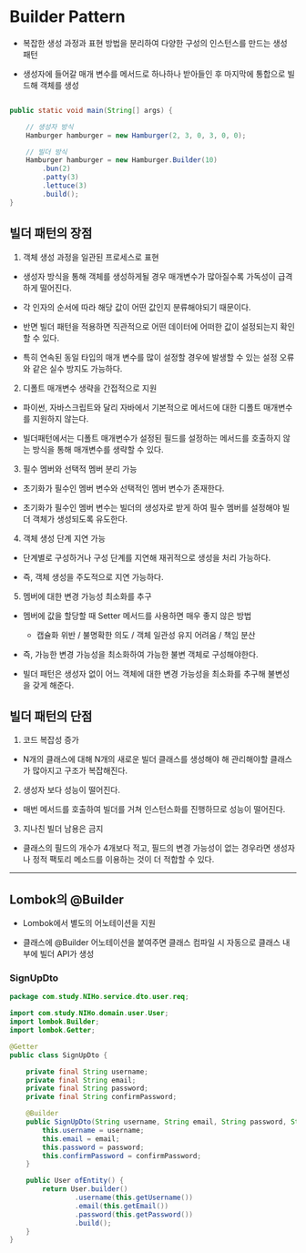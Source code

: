 # Builder Pattern

- 복잡한 생성 과정과 표현 방법을 분리하여 다양한 구성의 인스턴스를 만드는 생성 패턴

- 생성자에 들어갈 매개 변수를 메서드로 하나하나 받아들인 후 마지막에 통합으로 빌드해 객체를 생성

```JAVA

public static void main(String[] args) {

    // 생성자 방식
    Hamburger hamburger = new Hamburger(2, 3, 0, 3, 0, 0);

    // 빌더 방식
    Hamburger hamburger = new Hamburger.Builder(10)
        .bun(2)
        .patty(3)
        .lettuce(3)
        .build();
}
```

## 빌더 패턴의 장점

1. 객체 생성 과정을 일관된 프로세스로 표현

- 생성자 방식을 통해 객체를 생성하게될 경우 매개변수가 많아질수록 가독성이 급격하게 떨어진다.

- 각 인자의 순서에 따라 해당 값이 어떤 값인지 분류해야되기 때문이다.

- 반면 빌더 패턴을 적용하면 직관적으로 어떤 데이터에 어떠한 값이 설정되는지 확인할 수 있다.

- 특히 연속된 동일 타입의 매개 변수를 많이 설정할 경우에 발생할 수 있는 설정 오류와 같은 실수 방지도 가능하다.

2. 디폴트 매개변수 생략을 간접적으로 지원

- 파이썬, 자바스크립트와 달리 자바에서 기본적으로 메서드에 대한 디폴트 매개변수를 지원하지 않는다.

- 빌더패턴에서는 디폴트 매개변수가 설정된 필드를 설정하는 메서드를 호출하지 않는 방식을 통해 매개변수를 생략할 수 있다.

3. 필수 멤버와 선택적 멤버 분리 가능

- 초기화가 필수인 멤버 변수와 선택적인 멤버 변수가 존재한다.

- 초기화가 필수인 멤버 변수는 빌더의 생성자로 받게 하여 필수 멤버를 설정해야 빌더 객체가 생성되도록 유도한다.

4. 객체 생성 단계 지연 가능

- 단계별로 구성하거나 구성 단계를 지연해 재귀적으로 생성을 처리 가능하다.

- 즉, 객체 생성을 주도적으로 지연 가능하다.

5. 멤버에 대한 변경 가능성 최소화를 추구

- 멤버에 값을 할당할 때 Setter 메서드를 사용하면 매우 좋지 않은 방법

    - 캡슐화 위반 / 불명확한 의도 / 객체 일관성 유지 어려움 / 책임 분산

- 즉, 가능한 변경 가능성을 최소화하여 가능한 불변 객체로 구성해야한다.

- 빌더 패턴은 생성자 없이 어느 객체에 대한 변경 가능성을 최소화를 추구해 불변성을 갖게 해준다.

## 빌더 패턴의 단점

1. 코드 복잡성 증가

- N개의 클래스에 대해 N개의 새로운 빌더 클래스를 생성해야 해 관리해야할 클래스가 많아지고 구조가 복잡해진다.

2. 생성자 보다 성능이 떨어진다.

- 매번 메서드를 호출하여 빌더를 거쳐 인스턴스화를 진행하므로 성능이 떨어진다.

3. 지나친 빌더 남용은 금지

- 클래스의 필드의 개수가 4개보다 적고, 필드의 변경 가능성이 없는 경우라면 생성자나 정적 팩토리 메소드를 이용하는 것이 더 적합할 수 있다.

-----

## Lombok의 @Builder

- Lombok에서 별도의 어노테이션을 지원

- 클래스에 @Builder 어노테이션을 붙여주면 클래스 컴파일 시 자동으로 클래스 내부에 빌더 API가 생성

### SignUpDto

```JAVA
package com.study.NIHo.service.dto.user.req;

import com.study.NIHo.domain.user.User;
import lombok.Builder;
import lombok.Getter;

@Getter
public class SignUpDto {

    private final String username;
    private final String email;
    private final String password;
    private final String confirmPassword;

    @Builder
    public SignUpDto(String username, String email, String password, String confirmPassword) {
        this.username = username;
        this.email = email;
        this.password = password;
        this.confirmPassword = confirmPassword;
    }

    public User ofEntity() {
        return User.builder()
                .username(this.getUsername())
                .email(this.getEmail())
                .password(this.getPassword())
                .build();
    }
}
```


